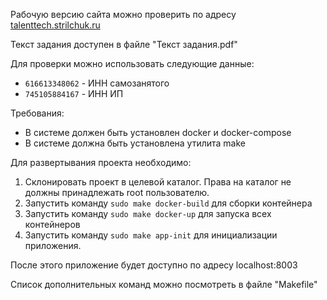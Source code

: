 Рабочую версию сайта можно проверить по адресу [talenttech.strilchuk.ru](http://talenttech.strilchuk.ru/)

Текст задания доступен в файле "Текст задания.pdf"

Для проверки можно использовать следующие данные:
 - `616613348062` - ИНН самозанятого
 - `745105884167` - ИНН ИП

Требования:
- В системе должен быть установлен docker и docker-compose
- В системе должна быть установлена утилита make

Для развертывания проекта необходимо:
1. Склонировать проект в целевой каталог. Права на каталог не должны принадлежать root пользователю.
2. Запустить команду `sudo make docker-build` для сборки контейнера
3. Запустить команду `sudo make docker-up` для запуска всех контейнеров
4. Запустить команду `sudo make app-init` для инициализации приложения.

После этого приложение будет доступно по адресу localhost:8003

Список дополнительных команд можно посмотреть в файле "Makefile"
